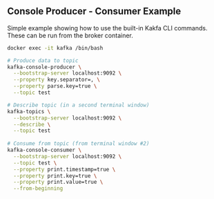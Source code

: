 ## Console Producer - Consumer Example

Simple example showing how to use the built-in Kakfa CLI commands.  These can be run from the broker container.

```bash
docker exec -it kafka /bin/bash

# Produce data to topic
kafka-console-producer \
  --bootstrap-server localhost:9092 \
  --property key.separator=, \
  --property parse.key=true \
  --topic test

# Describe topic (in a second terminal window)
kafka-topics \
  --bootstrap-server localhost:9092 \
  --describe \
  --topic test
  
# Consume from topic (from terminal window #2)
kafka-console-consumer \
  --bootstrap-server localhost:9092 \
  --topic test \
  --property print.timestamp=true \
  --property print.key=true \
  --property print.value=true \
  --from-beginning
```
